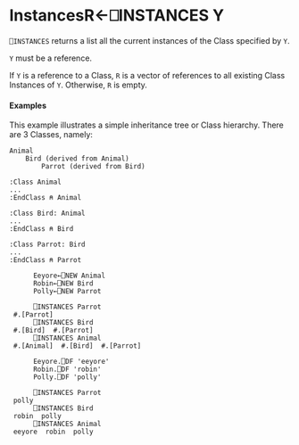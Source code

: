 




<h1 class="heading"><span class="name">Instances</span><span class="command">R←⎕INSTANCES Y</span></h1>

`⎕INSTANCES` returns a list all the current instances of the Class specified by `Y`.


`Y` must be a reference.


If `Y` is a reference to a Class, `R` is a vector of references to all existing Class Instances of  `Y`. Otherwise, `R` is empty.



#### Examples


This example illustrates a simple inheritance tree or Class hierarchy. There are 3 Classes, namely:
```apl
Animal
    Bird (derived from Animal)
        Parrot (derived from Bird)
```
```apl
:Class Animal
...
:EndClass ⍝ Animal
 
:Class Bird: Animal
...
:EndClass ⍝ Bird
 
:Class Parrot: Bird
...
:EndClass ⍝ Parrot
```

```apl
      Eeyore←⎕NEW Animal
      Robin←⎕NEW Bird
      Polly←⎕NEW Parrot
 
      ⎕INSTANCES Parrot
 #.[Parrot] 
      ⎕INSTANCES Bird
 #.[Bird]  #.[Parrot] 
      ⎕INSTANCES Animal
 #.[Animal]  #.[Bird]  #.[Parrot] 

```
```apl
      Eeyore.⎕DF 'eeyore'
      Robin.⎕DF 'robin'
      Polly.⎕DF 'polly'

      ⎕INSTANCES Parrot
 polly
      ⎕INSTANCES Bird
 robin  polly 
      ⎕INSTANCES Animal
 eeyore  robin  polly 
```


